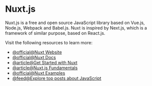 # Nuxt.js

Nuxt.js is a free and open source JavaScript library based on Vue.js, Node.js, Webpack and Babel.js. Nuxt is inspired by Next.js, which is a framework of similar purpose, based on React.js.

Visit the following resources to learn more:

- [@official@Nuxt Website](https://nuxt.com/)
- [@official@Nuxt Docs](https://nuxt.com/docs/getting-started/introduction)
- [@article@Get Started with Nuxt](https://explorers.netlify.com/learn/get-started-with-nuxt)
- [@article@Nuxt.js Fundamentals](https://vueschool.io/courses/nuxtjs-fundamentals)
- [@official@Nuxt Examples](https://nuxt.com/docs/examples/essentials/hello-world)
- [@feed@Explore top posts about JavaScript](https://app.daily.dev/tags/javascript?ref=roadmapsh)
